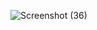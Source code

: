 ![Screenshot (36)](https://github.com/user-attachments/assets/d71d88c5-7fa5-4e94-b6bd-c36fd81037e0)
